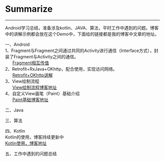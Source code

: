 # Summarize
---
Android学习总结，准备涉及kotlin、JAVA、算法，平时工作中遇到的问题。博客中的讲解示例都会放在这个Demo中，下面给的链接都是我的博客中文章的地址。

一、Android  
1、Fragment与Fragment之间通过共同的Activity进行通信（Interface方式），封装了Fragment与Activity之间的通信。  
&nbsp;&nbsp;&nbsp;&nbsp;&nbsp;&nbsp;[Fragment相互传值](https://mp.csdn.net/mdeditor/100188405#)   
2、Retrofit+RxJava+OKhttp，配合使用，实现访问网络。  
&nbsp;&nbsp;&nbsp;&nbsp;&nbsp;&nbsp;[Retrofit+OKhttp讲解](https://mp.csdn.net/mdeditor/101128842#)  
3、View绘制流程  
&nbsp;&nbsp;&nbsp;&nbsp;&nbsp;&nbsp;[View绘制流程博客地址](https://mp.csdn.net/mdeditor/102077612#)  
4、自定义View画笔（Paint）基础介绍  
&nbsp;&nbsp;&nbsp;&nbsp;&nbsp;&nbsp;[Paint基础博客地址](https://mp.csdn.net/mdeditor/102106519#)

二、Java

三、算法

四、Kotlin  
Kotlin的使用，博客持续更新中  
[Kotlin使用，博客地址](https://mp.csdn.net/mdeditor/101625538#)

五、工作中遇到的问题总结
